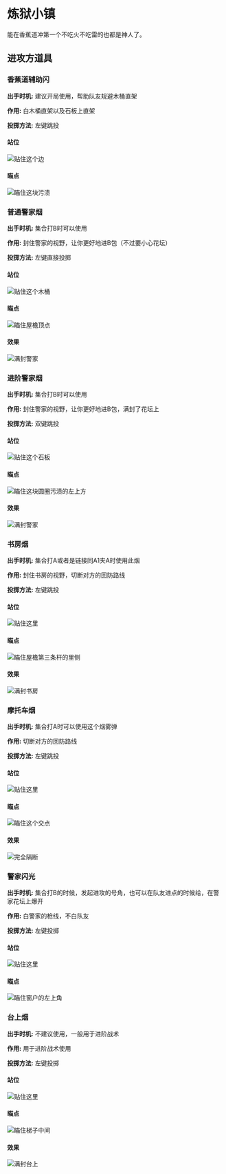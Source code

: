 # 炼狱小镇

能在香蕉道冲第一个不吃火不吃雷的也都是神人了。

## 进攻方道具

### 香蕉道辅助闪

**出手时机:** 建议开局使用，帮助队友规避木桶直架

**作用:** 白木桶直架以及石板上直架

**投掷方法:** 左键跳投

<!-- tabs:start -->

#### **站位**

![](images/inferno/bananerf.jpg '贴住这个边')

#### **瞄点**

![](images/inferno/bananech.jpg '瞄住这块污渍')

<!-- tabs:end -->

### 普通警家烟

**出手时机:** 集合打B时可以使用

**作用:** 封住警家的视野，让你更好地进B包（不过要小心花坛）

**投掷方法:** 左键直接投掷

<!-- tabs:start -->

#### **站位**

![](images/inferno/ct.jpg '贴住这个木桶')

#### **瞄点**

![](images/inferno/ctch.jpg '瞄住屋檐顶点')

#### **效果**

![](images/inferno/ctre.jpg '满封警家')

<!-- tabs:end -->

### 进阶警家烟

**出手时机:** 集合打B时可以使用

**作用:** 封住警家的视野，让你更好地进B包，满封了花坛上

**投掷方法:** 双键跳投

<!-- tabs:start -->

#### **站位**

![](images/inferno/cts.jpg '贴住这个石板')

#### **瞄点**

![](images/inferno/ctsch.jpg '瞄住这块圆圈污渍的左上方')

#### **效果**

![](images/inferno/ctsre.jpg '满封警家')

<!-- tabs:end -->

### 书房烟

**出手时机:** 集合打A或者是链接同A1夹A时使用此烟

**作用:** 封住书房的视野，切断对方的回防路线

**投掷方法:** 左键跳投

<!-- tabs:start -->

#### **站位**

![](images/inferno/libra.jpg '贴住这里')

#### **瞄点**

![](images/inferno/librach.jpg '瞄住屋檐第三条杆的里侧')

#### **效果**

![](images/inferno/librare.jpg '满封书房')

<!-- tabs:end -->

### 摩托车烟

**出手时机:** 集合打A时可以使用这个烟雾弹

**作用:** 切断对方的回防路线

**投掷方法:** 左键跳投

<!-- tabs:start -->

#### **站位**

![](images/inferno/moto.jpg '贴住这里')

#### **瞄点**

![](images/inferno/motoch.jpg '瞄住这个交点')

#### **效果**

![](images/inferno/motore.jpg '完全隔断')

<!-- tabs:end -->

### 警家闪光

**出手时机:** 集合打B的时候，发起进攻的号角，也可以在队友进点的时候给，在警家花坛上爆开

**作用:** 白警家的枪线，不白队友

**投掷方法:** 左键投掷

<!-- tabs:start -->

#### **站位**

![](images/inferno/plank.jpg '贴住这里')

#### **瞄点**

![](images/inferno/ctfch.jpg '瞄住窗户的左上角')

<!-- tabs:end -->

### 台上烟

**出手时机:** 不建议使用，一般用于进阶战术

**作用:** 用于进阶战术使用

**投掷方法:** 左键投掷

<!-- tabs:start -->

#### **站位**

![](images/inferno/out.jpg '贴住这里')

#### **瞄点**

![](images/inferno/ladderch.jpg '瞄住梯子中间')

#### **效果**

![](images/inferno/onre.jpg '满封台上')

<!-- tabs:end -->